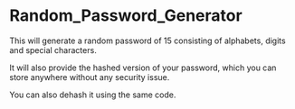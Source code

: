 # Random_Password_Generator
This will generate a random password of 15 consisting of alphabets, digits and special characters.

It will also provide the hashed version of your password, which you can store anywhere without any security issue.

You can also dehash it using the same code.
